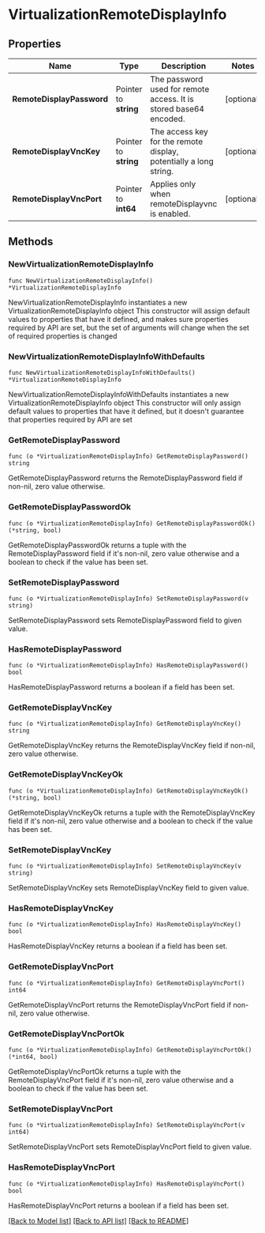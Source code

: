# VirtualizationRemoteDisplayInfo

## Properties

Name | Type | Description | Notes
------------ | ------------- | ------------- | -------------
**RemoteDisplayPassword** | Pointer to **string** | The password used for remote access. It is stored base64 encoded. | [optional] 
**RemoteDisplayVncKey** | Pointer to **string** | The access key for the remote display, potentially a long string. | [optional] 
**RemoteDisplayVncPort** | Pointer to **int64** | Applies only when remoteDisplayvnc is enabled. | [optional] 

## Methods

### NewVirtualizationRemoteDisplayInfo

`func NewVirtualizationRemoteDisplayInfo() *VirtualizationRemoteDisplayInfo`

NewVirtualizationRemoteDisplayInfo instantiates a new VirtualizationRemoteDisplayInfo object
This constructor will assign default values to properties that have it defined,
and makes sure properties required by API are set, but the set of arguments
will change when the set of required properties is changed

### NewVirtualizationRemoteDisplayInfoWithDefaults

`func NewVirtualizationRemoteDisplayInfoWithDefaults() *VirtualizationRemoteDisplayInfo`

NewVirtualizationRemoteDisplayInfoWithDefaults instantiates a new VirtualizationRemoteDisplayInfo object
This constructor will only assign default values to properties that have it defined,
but it doesn't guarantee that properties required by API are set

### GetRemoteDisplayPassword

`func (o *VirtualizationRemoteDisplayInfo) GetRemoteDisplayPassword() string`

GetRemoteDisplayPassword returns the RemoteDisplayPassword field if non-nil, zero value otherwise.

### GetRemoteDisplayPasswordOk

`func (o *VirtualizationRemoteDisplayInfo) GetRemoteDisplayPasswordOk() (*string, bool)`

GetRemoteDisplayPasswordOk returns a tuple with the RemoteDisplayPassword field if it's non-nil, zero value otherwise
and a boolean to check if the value has been set.

### SetRemoteDisplayPassword

`func (o *VirtualizationRemoteDisplayInfo) SetRemoteDisplayPassword(v string)`

SetRemoteDisplayPassword sets RemoteDisplayPassword field to given value.

### HasRemoteDisplayPassword

`func (o *VirtualizationRemoteDisplayInfo) HasRemoteDisplayPassword() bool`

HasRemoteDisplayPassword returns a boolean if a field has been set.

### GetRemoteDisplayVncKey

`func (o *VirtualizationRemoteDisplayInfo) GetRemoteDisplayVncKey() string`

GetRemoteDisplayVncKey returns the RemoteDisplayVncKey field if non-nil, zero value otherwise.

### GetRemoteDisplayVncKeyOk

`func (o *VirtualizationRemoteDisplayInfo) GetRemoteDisplayVncKeyOk() (*string, bool)`

GetRemoteDisplayVncKeyOk returns a tuple with the RemoteDisplayVncKey field if it's non-nil, zero value otherwise
and a boolean to check if the value has been set.

### SetRemoteDisplayVncKey

`func (o *VirtualizationRemoteDisplayInfo) SetRemoteDisplayVncKey(v string)`

SetRemoteDisplayVncKey sets RemoteDisplayVncKey field to given value.

### HasRemoteDisplayVncKey

`func (o *VirtualizationRemoteDisplayInfo) HasRemoteDisplayVncKey() bool`

HasRemoteDisplayVncKey returns a boolean if a field has been set.

### GetRemoteDisplayVncPort

`func (o *VirtualizationRemoteDisplayInfo) GetRemoteDisplayVncPort() int64`

GetRemoteDisplayVncPort returns the RemoteDisplayVncPort field if non-nil, zero value otherwise.

### GetRemoteDisplayVncPortOk

`func (o *VirtualizationRemoteDisplayInfo) GetRemoteDisplayVncPortOk() (*int64, bool)`

GetRemoteDisplayVncPortOk returns a tuple with the RemoteDisplayVncPort field if it's non-nil, zero value otherwise
and a boolean to check if the value has been set.

### SetRemoteDisplayVncPort

`func (o *VirtualizationRemoteDisplayInfo) SetRemoteDisplayVncPort(v int64)`

SetRemoteDisplayVncPort sets RemoteDisplayVncPort field to given value.

### HasRemoteDisplayVncPort

`func (o *VirtualizationRemoteDisplayInfo) HasRemoteDisplayVncPort() bool`

HasRemoteDisplayVncPort returns a boolean if a field has been set.


[[Back to Model list]](../README.md#documentation-for-models) [[Back to API list]](../README.md#documentation-for-api-endpoints) [[Back to README]](../README.md)


